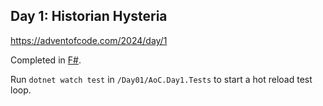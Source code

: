 ## Day 1: Historian Hysteria

https://adventofcode.com/2024/day/1

Completed in [F#](https://fsharp.org/).

Run `dotnet watch test` in `/Day01/AoC.Day1.Tests` to start a hot reload test loop.